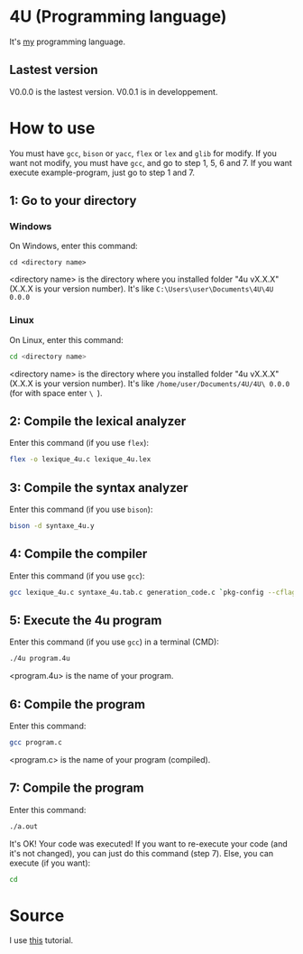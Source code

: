 # 4U (Programming language)
It's [my](https://github.com/LAPCoder) programming language.

## Lastest version

V0.0.0 is the lastest version.
V0.0.1 is in developpement.

# How to use

You must have ```gcc```, ```bison``` or ```yacc```, ```flex``` or ```lex``` and ```glib``` for modify.
If you want not modify, you must have ```gcc```, and go to step 1, 5, 6 and 7.
If you want execute example-program, just go to step 1 and 7.

## 1: Go to your directory

### Windows

On Windows, enter this command:
```batch
cd <directory name>
```
\<directory name\> is the directory where you installed folder "4u vX.X.X" (X.X.X is your version number).
It's like ```C:\Users\user\Documents\4U\4U 0.0.0```

### Linux

On Linux, enter this command:
```bash
cd <directory name>
```
\<directory name\> is the directory where you installed folder "4u vX.X.X" (X.X.X is your version number).
It's like ```/home/user/Documents/4U/4U\ 0.0.0``` (for with space enter ```\ ```).

## 2: Compile the lexical analyzer
  
Enter this command (if you use ```flex```):
```bash
flex -o lexique_4u.c lexique_4u.lex
```
## 3: Compile the syntax analyzer
  
Enter this command (if you use ```bison```):
```bash
bison -d syntaxe_4u.y
```

## 4: Compile the compiler
  
Enter this command (if you use ```gcc```):
```bash
gcc lexique_4u.c syntaxe_4u.tab.c generation_code.c `pkg-config --cflags --libs glib-2.0` -o 4u
```

## 5: Execute the 4u program

Enter this command (if you use ```gcc```) in a terminal (CMD):
```bash
./4u program.4u
```
\<program.4u\> is the name of your program.

## 6: Compile the program

Enter this command:
```bash
gcc program.c
```
\<program.c\> is the name of your program (compiled).

## 7: Compile the program

Enter this command:
```bash
./a.out
```
It's OK! Your code was executed! If you want to re-execute your code (and it's not changed), you can just do this command (step 7).
Else, you can execute (if you want):
```bash
cd
```

# Source

I use [this](https://totodu.net/Compilation/Compilation) tutorial.
